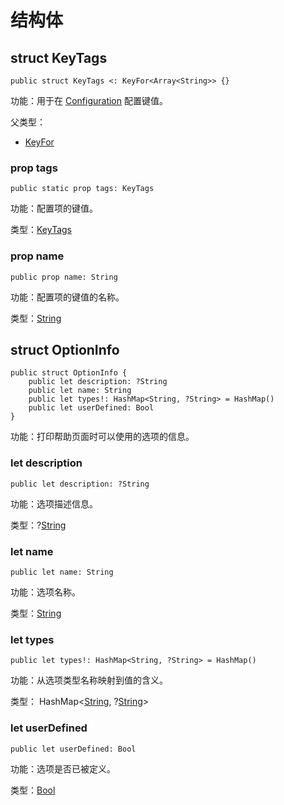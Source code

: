 # 结构体

## struct KeyTags

```cangjie
public struct KeyTags <: KeyFor<Array<String>> {}
```

功能：用于在 [Configuration](../../unittest_common/unittest_common_package_api/unittest_common_package_classes.md#class-configuration) 配置键值。

父类型：

- [KeyFor](../unittest_common_package_api/unittest_common_package_interfaces.md#interface-keyfor)

### prop tags

```cangjie
public static prop tags: KeyTags
```

功能：配置项的键值。

类型：[KeyTags](#struct-keytags)

### prop name

```cangjie
public prop name: String
```

功能：配置项的键值的名称。

类型：[String](../../core/core_package_api/core_package_structs.md#struct-string)

## struct OptionInfo

```cangjie
public struct OptionInfo {
    public let description: ?String
    public let name: String
    public let types!: HashMap<String, ?String> = HashMap()
    public let userDefined: Bool
}
```

功能：打印帮助页面时可以使用的选项的信息。

### let description

```cangjie
public let description: ?String
```

功能：选项描述信息。

类型：?[String](../../../std/core/core_package_api/core_package_structs.md#struct-string)

### let name

```cangjie
public let name: String
```

功能：选项名称。

类型：[String](../../../std/core/core_package_api/core_package_structs.md#struct-string)

### let types

```cangjie
public let types!: HashMap<String, ?String> = HashMap()
```

功能：从选项类型名称映射到值的含义。

类型： HashMap<[String](../../../std/core/core_package_api/core_package_structs.md#struct-string), ?[String](../../../std/core/core_package_api/core_package_structs.md#struct-string)>

### let userDefined

```cangjie
public let userDefined: Bool
```

功能：选项是否已被定义。

类型：[Bool](../../../std/core/core_package_api/core_package_intrinsics.md#bool)
